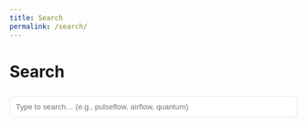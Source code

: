 ```yaml
---
title: Search
permalink: /search/
---
```


# Search

<input id="q" placeholder="Type to search… (e.g., pulseflow, airflow, quantum)" />
<ol id="results" class="results"></ol>
<p id="s-error" style="display:none;">Couldn’t build the index. Try reloading the page.</p>

<style>
#q { width:100%; max-width:680px; padding:10px; margin:8px 0 18px; border:1px solid var(--border, #e5e7eb); border-radius:8px; }
.results { padding-left:18px; }
.results li { margin:8px 0 14px; }
.results a { font-weight:600; }
.snippet { display:block; opacity:.8; font-size:.95rem; margin-top:2px; }
</style>

<!-- Load Lunr (CDN) then our script -->
<script src="https://cdn.jsdelivr.net/npm/lunr@2.3.9/lunr.min.js"></script>
<script>
(async function(){
  const input = document.getElementById('q');
  const list = document.getElementById('results');
  const err  = document.getElementById('s-error');

  // Cache-buster: use build hash or time to force fresh JSON
  const version = "{{ site.github.build_revision | default: site.time | date: '%s' }}";
  const INDEX_URL = '{{ "/search.json" | relative_url }}?v=' + version;

  // Optional: read ?q= from URL and prefill
  const params = new URLSearchParams(location.search);
  if (params.get('q')) input.value = params.get('q');

  try {
    const docs = await fetch(INDEX_URL, { cache: 'no-store' }).then(r => r.json());

    // (Optional) light normalization to make 'universite' match 'Université'
    const norm = s => (s || "").normalize('NFD').replace(/\p{Diacritic}/gu,'').toLowerCase();

    const idx = lunr(function () {
      this.ref('url');
      this.field('title',       { boost: 10 });
      this.field('description', { boost: 4 });
      this.field('content');
      // Index normalized copies so accents don't block matches
      this.field('title_norm');
      this.field('desc_norm');
      this.field('content_norm');

      docs.forEach(d => this.add({
        ...d,
        title_norm:   norm(d.title),
        desc_norm:    norm(d.description),
        content_norm: norm(d.content)
      }));
    });

    function render(q){
      list.innerHTML = '';
      if (!q) return;
      const hits = idx.search(q).slice(0, 20);
      for (const h of hits) {
        const d = docs.find(x => x.url === h.ref) || {};
        const li = document.createElement('li');
        const snip = (d.description || d.content || '').toString();
        const pos  = snip.toLowerCase().indexOf(q.toLowerCase());
        const start = Math.max(0, pos - 40), end = Math.min(snip.length, pos + 120);
        const excerpt = (pos >= 0 ? snip.slice(start, end) : snip.slice(0, 160)).replace(/\s+/g,' ').trim();
        li.innerHTML = `<a href="${d.url}">${d.title || d.url}</a><span class="snippet">… ${excerpt} …</span>`;
        list.appendChild(li);
      }
    }

    // Run immediately if input has value (from ?q= or user)
    if (input.value) render(input.value.trim());
    input.addEventListener('input', e => render(e.target.value.trim()));

  } catch(e) {
    err.style.display = '';
  }
})();
</script>

